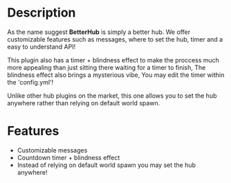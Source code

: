 # Description
As the name suggest **BetterHub** is simply a better hub. We offer customizable features such as messages, where to set the hub, timer and a easy to understand API!

This plugin also has a timer + blindness effect to make the proccess much more appealing than just sitting there waiting for a timer to finish, The blindness effect also brings a mysterious vibe, You may edit the timer within the 'config.yml'!

Unlike other hub plugins on the market, this one allows you to set the hub anywhere rather than relying on default world spawn.

# Features
- Customizable messages
- Countdown timer + blindness effect
- Instead of relying on default world spawn you may set the hub anywhere!
